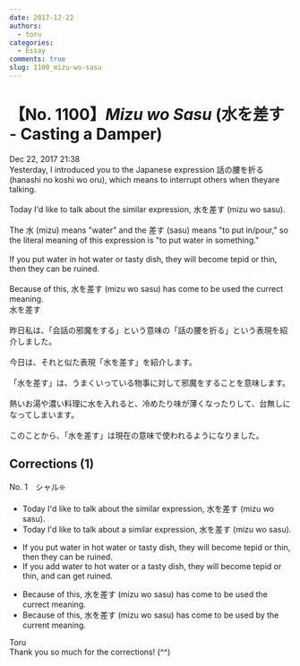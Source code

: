 ```yaml
---
date: 2017-12-22
authors:
  - toru
categories:
  - Essay
comments: true
slug: 1100_mizu-wo-sasu
---
```


# 【No. 1100】<strong><em>Mizu wo Sasu</strong></em> (水を差す - Casting a Damper)
<div class="date">Dec 22, 2017 21:38</div>
<div id="post"><div id="body_show_ori">
Yesterday, I introduced you to the Japanese expression 話の腰を折る<br/> (hanashi no koshi wo oru), which means to interrupt others when theyare talking.<br/><br/>Today I'd like to talk about the similar expression, 水を差す (mizu wo sasu).<br/><br/>The 水 (mizu) means "water" and the 差す (sasu) means "to put in/pour," so the literal meaning of this expression is "to put water in something."<br/><br/>If you put water in hot water or tasty dish, they will become tepid or thin, then they can be ruined.<br/><br/>Because of this, 水を差す (mizu wo sasu) has come to be used the currect meaning.
</div></div>

<!-- more -->

<div id="post_ja"><div id="body_show_mo">
水を差す<br/><br/>昨日私は、「会話の邪魔をする」という意味の「話の腰を折る」という表現を紹介しました。<br/><br/>今日は、それと似た表現「水を差す」を紹介します。<br/><br/>「水を差す」は、うまくいっている物事に対して邪魔をすることを意味します。<br/><br/>熱いお湯や濃い料理に水を入れると、冷めたり味が薄くなったりして、台無しになってしまいます。<br/><br/>このことから、「水を差す」は現在の意味で使われるようになりました。
</div></div>

## Corrections (1)
<div id="block"><div class="first_name"> No. 1　<span class="just_name">シャル❇️</span></div><div id="block2">
<ul class="correction_field">
<li class="incorrect">Today I'd like to talk about the similar expression, 水を差す (mizu wo sasu).</li>
<li class="corrected correct">
Today I'd like to talk about a similar expression, 水を差す (mizu wo sasu).
</li>
</ul>
<ul class="correction_field">
<li class="incorrect">If you put water in hot water or tasty dish, they will become tepid or thin, then they can be ruined.</li>
<li class="corrected correct">
If you add water to hot water or a tasty dish, they will become tepid or thin, and can get ruined.
</li>
</ul>
<ul class="correction_field">
<li class="incorrect">Because of this, 水を差す (mizu wo sasu) has come to be used the currect meaning.</li>
<li class="corrected correct">
Because of this, 水を差す (mizu wo sasu) has come to be used by the current meaning.
</li>
</ul>
</div><div class="name"><span class="just_name">Toru</span><br>
Thank you so much for the corrections! (^^)
</div>
</div>
